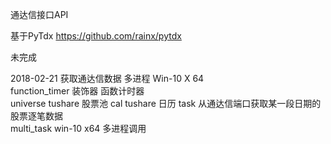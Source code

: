 通达信接口API

基于PyTdx https://github.com/rainx/pytdx



未完成

2018-02-21 获取通达信数据 多进程 Win-10 X 64   
function_timer 装饰器 函数计时器   
universe tushare 股票池
cal tushare 日历
task 从通达信端口获取某一段日期的股票逐笔数据   
multi_task win-10 x64 多进程调用

